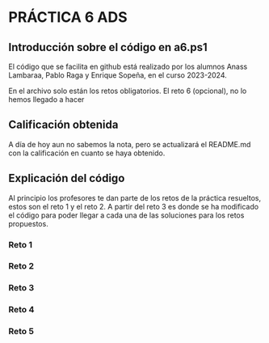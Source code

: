 # PRÁCTICA 6 ADS

## Introducción sobre el código en a6.ps1

El código que se facilita en github está realizado por los alumnos Anass Lambaraa, Pablo Raga y Enrique Sopeña, en el curso 2023-2024.

En el archivo solo están los retos obligatorios. El reto 6 (opcional), no lo hemos llegado a hacer

## Calificación obtenida

A día de hoy aun no sabemos la nota, pero se actualizará el README.md con la calificación en cuanto se haya obtenido. 

## Explicación del código 

Al principio los profesores te dan parte de los retos de la práctica resueltos, estos son el reto 1 y el reto 2. A partir del reto 3 es donde se ha modificado el código para poder llegar a cada una de las soluciones para los retos propuestos. 

### Reto 1



### Reto 2



### Reto 3



### Reto 4



### Reto 5

